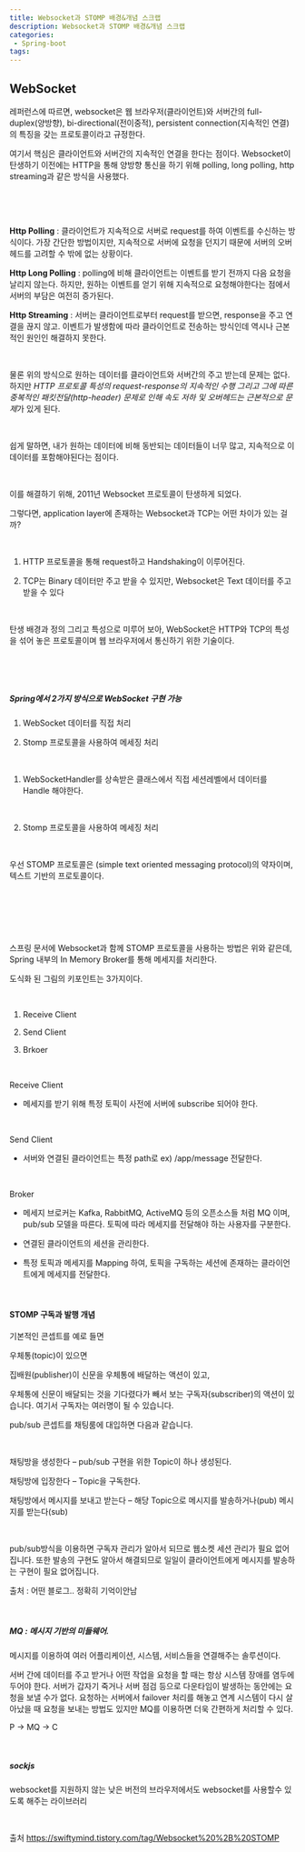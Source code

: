```yaml
---
title: Websocket과 STOMP 배경&개념 스크랩
description: Websocket과 STOMP 배경&개념 스크랩
categories:
 - Spring-boot
tags:
---  
```



## WebSocket

레퍼런스에 따르면, websocket은 웹 브라우저(클라이언트)와 서버간의 full-duplex(양방향), bi-directional(전이중적), persistent connection(지속적인 연결)의 특징을 갖는 프로토콜이라고 규정한다.

여기서 핵심은 클라이언트와 서버간의 지속적인 연결을 한다는 점이다.  Websocket이 탄생하기 이전에는 HTTP을 통해 양방향 통신을 하기 위해  polling, long polling, http streaming과 같은 방식을 사용했다.

​


​

**Http Polling** : 클라이언트가 지속적으로 서버로  request를 하여 이벤트를 수신하는 방식이다. 가장 간단한 방법이지만, 지속적으로 서버에 요청을 던지기 때문에 서버의 오버헤드를 고려할 수 밖에 없는 상황이다.

**Http Long Polling** : polling에 비해 클라이언트는 이벤트를 받기 전까지 다음 요청을 날리지 않는다. 하지만, 원하는 이벤트를 얻기 위해 지속적으로 요청해야한다는 점에서 서버의 부담은 여전히 증가된다.

**Http Streaming** : 서버는 클라이언트로부터 request를 받으면, response을 주고 연결을 끊지 않고. 이벤트가 발생함에 따라 클라이언트로 전송하는 방식인데 역시나 근본적인 원인인 해결하지 못한다.

​

물론 위의 방식으로 원하는 데이터를  클라이언트와 서버간의 주고 받는데 문제는 없다. 하지만 *HTTP 프로토콜 특성의  request-response의 지속적인 수행 그리고 그에 따른 중복적인 패킷전달(http-header) 문제로 인해 속도 저하 및 오버헤드는 근본적으로 문제*가 있게 된다.

​

쉽게 말하면, 내가 원하는 데이터에 비해  동반되는 데이터들이 너무 많고, 지속적으로 이 데이터를 포함해야된다는 점이다.

​

이를 해결하기 위해, 2011년 Websocket 프로토콜이 탄생하게 되었다.

그렇다면, application layer에 존재하는 Websocket과 TCP는 어떤 차이가 있는 걸까?

​

1. HTTP 프로토콜을 통해 request하고 Handshaking이 이루어진다.

2. TCP는 Binary 데이터만 주고 받을 수 있지만, Websocket은 Text 데이터를 주고 받을 수 있다

​

탄생 배경과 정의 그리고 특성으로 미루어 보아, WebSocket은 HTTP와 TCP의 특성을 섞어 놓은 프로토콜이며 웹 브라우저에서 통신하기 위한 기술이다.

​

​

##### Spring에서 2가지 방식으로 WebSocket 구현 가능

1) WebSocket 데이터를 직접 처리

2) Stomp 프로토콜을 사용하여  메세징 처리

​

1) WebSocketHandler를 상속받은 클래스에서 직접 세션레벨에서 데이터를 Handle 해야한다.

​

2) Stomp 프로토콜을 사용하여  메세징 처리

​

우선 STOMP 프로토콜은 (simple text oriented messaging protocol)의 약자이며, 텍스트 기반의 프로토콜이다.

​


​

​

스프링 문서에 Websocket과 함께 STOMP 프로토콜을 사용하는 방법은 위와 같은데, Spring 내부의 In Memory Broker를 통해 메세지를 처리한다.

도식화 된 그림의 키포인트는 3가지이다.

​

1)  Receive Client

2) Send Client

3) Brkoer

​

Receive Client

- 메세지를 받기 위해 특정 토픽이 사전에 서버에 subscribe 되어야 한다.

​

Send Client

- 서버와 연결된 클라이언트는 특정 path로 ex) /app/message  전달한다.

​

Broker

- 메세지 브로커는 Kafka, RabbitMQ, ActiveMQ 등의 오픈소스들 처럼  MQ 이며, pub/sub 모델을 따른다. 토픽에 따라 메세지를 전달해야 하는 사용자를 구분한다.

- 연결된 클라이언트의 세션을 관리한다.

- 특정 토픽과 메세지를 Mapping 하여, 토픽을 구독하는 세션에 존재하는 클라이언트에게 메세지를 전달한다.

​
#### STOMP 구독과 발행 개념
기본적인 콘셉트를 예로 들면

우체통(topic)이 있으면

집배원(publisher)이 신문을 우체통에 배달하는 액션이 있고,

우체통에 신문이 배달되는 것을 기다렸다가 빼서 보는 구독자(subscriber)의 액션이 있습니다. 여기서 구독자는 여러명이 될 수 있습니다.

pub/sub 콘셉트를 채팅룸에 대입하면 다음과 같습니다.

​

채팅방을 생성한다 – pub/sub 구현을 위한 Topic이 하나 생성된다.

채팅방에 입장한다 – Topic을 구독한다.

채팅방에서 메시지를 보내고 받는다 – 해당 Topic으로 메시지를 발송하거나(pub) 메시지를 받는다(sub)

​

pub/sub방식을 이용하면 구독자 관리가 알아서 되므로 웹소켓 세션 관리가 필요 없어집니다. 또한 발송의 구현도 알아서 해결되므로 일일이 클라이언트에게 메시지를 발송하는 구현이 필요 없어집니다.

출처 : 어떤 블로그.. 정확히 기억이안남

​

##### MQ :  메시지 기반의 미들웨어.

메시지를 이용하여 여러 어플리케이션, 시스템, 서비스들을 연결해주는 솔루션이다.

서버 간에 데이터를 주고 받거나 어떤 작업을 요청을 할 때는 항상 시스템 장애를 염두에 두어야 한다. 서버가 갑자기 죽거나 서버 점검 등으로 다운타임이 발생하는 동안에는 요청을 보낼 수가 없다. 요청하는 서버에서 failover 처리를 해놓고 연계 시스템이 다시 살아났을 때 요청을 보내는 방법도 있지만 MQ를 이용하면 더욱 간편하게 처리할 수 있다.

P -> MQ -> C

​

##### sockjs

websocket를 지원하지 않는 낮은 버전의 브라우저에서도 websocket를 사용할수 있도록 해주는 라이브러리

​

출처 https://swiftymind.tistory.com/tag/Websocket%20%2B%20STOMP
